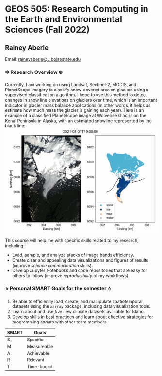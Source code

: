 # GEOS 505: Research Computing in the Earth and Environmental Sciences (Fall 2022)

## Rainey Aberle

Email: [raineyaberle@u.boisestate.edu](mailto:raineyaberle@u.boisestate.edu)

### ❄ Research Overview ❄️
Currently, I am working on using Landsat, Sentinel-2, MODIS, and PlanetScope imagery to classify snow-covered area on glaciers using a supervised classification algorithm. I hope to use this method to detect changes in snow line elevations on glaciers over time, which is an important indicator in glacier mass balance applications (in other words, it helps us estimate how much mass the glacier is gaining each year). Here is an example of a classified PlanetScope image at Wolverine Glacier on the Kenai Peninsula in Alaska, with an estimated snowline represented by the black line: 
![Wolverine 2021-08-01 Snow-Covered Area](figures/Wolverine_20210801-SCA.png)

This course will help me with specific skills related to my research, including:
- Load, sample, and analyze stacks of image bands efficiently. 
- Create clear and appealing data visualizations and figures of results (improve _science communication_ skills). 
- Develop Jupyter Notebooks and code repositories that are easy for others to follow (improve _reproducibility_ of my workflows).
 
### ⭐️ Personal SMART Goals for the semester ⭐️
1. Be able to efficiently load, create, and manipulate spatiotemporal datasets using the `xarray` package, including data visualization tools. 
2. Learn about and use _five_ new climate datasets available for Idaho. 
3. Develop skills in best practices and learn about effective strategies for programming _sprints_ with other team members. 

| SMART | Goals |
|---|---|
| S | Specific | 
| M | Measureable |
| A | Achievable | 
| R | Relevant | 
| T | Time-bound | 


